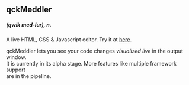qckMeddler 
----------
##### (qwik med-lur), *n.*  

A live HTML, CSS & Javascript editor.
 Try it at [here](http://experiments.muditameta.com/qckmeddler/ "qckMeddler"). 
   
qckMeddler lets you see your code changes *visualized live* in the output window.  
It is currently in its alpha stage. More features like multiple framework support  
are in the pipeline.
